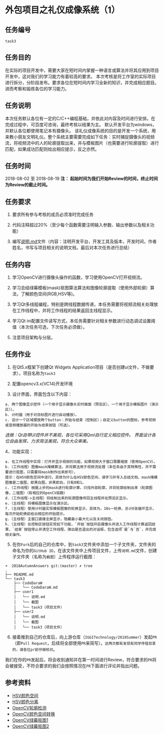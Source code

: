 # 外包项目之礼仪成像系统（1）
## 任务编号
`task3`
## 任务目的
在实际的项目开发中，需要大家在短时间内掌握一种语言或算法并将其应用到项目开发中，这对我们的学习能力有着较高的要求。
本次考核是将工作室的实际项目进行拆分，分阶段发布。要求各位在短时间内学习全新的知识，并完成相应题目。进而考察和锻炼各位的学习能力。
## 任务说明
本次任务默认各位有一定的C/C++编程基础，并依此对内容及时间进行安排。在完成过程中，可百度可咨询，最终考核以结果为主。
默认开发平台为windows，并默认各位都使用笔记本有摄像头。
该礼仪成像系统的目的是开发一个系统，用来教小朋友文明礼仪。整个系统主要需要完成如下任务：实时捕捉摄像头的视频流，将视频流中的人的轮廓提取出来，并与模板图片（也需要进行轮廓提取）进行匹配，如果成功匹配则给出相应提示，反之亦然。
## 任务时间
2018-08-02 至 2018-08-19
__注： 起始时间为我们开始Review的时间，终止时间为Review的截止时间。__
## 任务要求
1. 要求所有参与考核的成员必须准时完成任务

2. 代码注释超过20%（至少每个函数需要注明输入参数、输出参数以及相关功能）

3. 编写[说明.md](https://github.com/IGGITechnology/2018Summer/blob/master/task1/%E8%AF%B4%E6%98%8E.md)文件（内容：注明开发平台，开发工具及版本，开发时间，作者姓名，书写与项目相关的说明文档，最后对本次任务进行总结）
## 任务内容
1. 学习OpenCV进行摄像头操作的函数，学习使用OpenCV打开视频流。

2. 学习总结绿幕模板(mask)抠图算法算法和图像轮廓提取（使用外部轮廓）算法，了解颜色空间(RGB,HSV等)。

3. 学习Qt多线程编程，特别是跨线程数据传递，本任务需要将视频流相关处理放在工作线程中，并将工作线程的结果返回主线程显示。

4. 学习Qt ini配置文件读写方式，本任务需要针对相关参数进行动态调试设置阈值（本次任务可选，下次任务必须做）。

5. 注意项目架构与分层。

## 任务作业
1. 在Qt5.x框架下创建Qt Widgets Application项目（是否创建ui文件，不做要求），项目名称为`task3`

2. 配置opencv3.x(VC14)开发环境

3. 设计界面，界面包含以下内容：
```
a. 两个图像显示控件（一个用于显示摄像头实时画面（预览区），一个用于显示模板图片（演示区））。
b. 计时器（用于对目标图片进行自动播放）。
c. 设计一个区域摆放两个button：开始与结束（控制区）；自定义button的图标，参考视频或音频播放器的开始与结束按钮（可选）。
```

*选做：Qt自带UI控件并不美观，各位可采用Qml自行定义相应控件。*
*界面设计各位自由发挥，力求简洁美观，符合大众审美。*

4、功能实现：
```
a. 在工作线程中实现：打开并显示视频的功能，如果视频大于窗口需要缩放（使用OpenCV）。
b.（工作线程）图像mask掩模算法，并将算法用于视频流处理（本任务由于其特殊性，并不需要进行抠图，只需要将mask制作出来即可），
提示：在HSV颜色空间中进行，具体为什么在HSV颜色空间，请学习并写入总结文档，mask掩模图像是二值图，即黑白图，非黑即白，只有0和1。
c.（工作线程）根据上步的mask进行轮廓计算，只找外部轮廓，并将轮廓绘制出来（轮廓图像，二值图）（有相应的OpenCV函数）
d.（工作线程->主线程）将绘制出来的轮廓图像传回主线程并在预览区显示。
e.（主线程）将模板图像显示在演示区。
f.（主线程）使用计时器实现模板图像的轮换显示，具体为，10s一轮换，总计6张循环显示，每次开始轮换前给出相应的开始提示。
g.（主线程）主窗口直接全屏显示，隐藏最小最大化以及关闭按钮。
h.（主线程）在控制区按钮实现如下功能，`开始`按钮开启摄像头并进入工作线程计算返回结果，`结束`按钮停止并清空工作线程，弹出是否退出的对话框，包含选项`是`与`否`，并完成相关操作。
```

5. 在你`Fork`后的自己的仓库中，到`task3`文件夹中添加一个子文件夹，文件夹的命名为你的`GitHub ID`，在该文件夹中上传项目文件，上传`说明.md`文件，创建子文件夹（名称为`截图`）上传程序运行截图：

```
➜  2018AutumnAnswers git:(master) ✗ tree
.
├── README.md
└── task3
    ├── CodeDaraW
    │   └── CodeDaraW.md
    ├── user1
    │   └── 说明.md
    │   └── 截图
    │   └── task3（项目文件）
    ├── user2
    │   └── 说明.md
    │   └── 截图
    │   └── task3（项目文件）

```
6. 接着推到自己的仓库后，向上游仓库（`IGGITechnology/2018Summer`）发起`PR`（即`Pull Request`，后续将全部使用`PR`来简写）。`这两次都有发现有同学传错目录的，请各位pr前仔细核对`。

我们在你的`PR`发起后，将会收到通知并在第一时间进行Review，符合要求的`PR`将会被接受，不符合要求的我们会按照情况在`PR`下面进行评论并指出问题。

## 参考资料
- [HSV颜色空间](https://blog.csdn.net/taily_duan/article/details/51506776)
- [HSV颜色分离](https://blog.csdn.net/pockyym/article/details/12203709)
- [OpenCV轮廓检测](https://blog.csdn.net/pockyym/article/details/12203875)
- [OpenCV颜色空间转换](https://blog.csdn.net/gxiaob/article/details/8799242)
- [OpenCV绿幕抠图1](https://blog.csdn.net/chenxun_2010/article/details/38402951)
- [OpenCV绿幕抠图2](https://blog.csdn.net/chenxun_2010/article/details/38407903)
